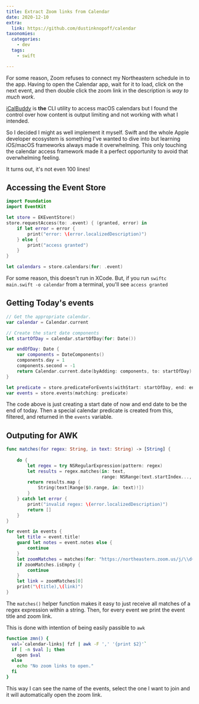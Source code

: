 ```yaml
---
title: Extract Zoom links from Calendar
date: 2020-12-10
extra:
  link: https://github.com/dustinknopoff/calendar
taxonomies:
  categories:
    - dev
  tags:
    - swift

---
```


For some reason, Zoom refuses to connect my Northeastern schedule in to the app. Having to open the Calendar app, wait for it to load, click on the next event, and then double click the zoom link in the description is _way to much work_.

[iCalBuddy](http://hasseg.org/icalBuddy/) is **the** CLI utility to access macOS calendars but I found the control over how content is output limiting and not working with what I intended.

So I decided I might as well implement it myself. Swift and the whole Apple developer ecosystem is something I've wanted to dive into but learning iOS/macOS frameworks always made it overwhelming. This only touching the calendar access framework made it a perfect opportunity to avoid that overwhelming feeling.

It turns out, it's not even 100 lines!

## Accessing the Event Store

```swift
import Foundation
import EventKit

let store = EKEventStore()
store.requestAccess(to: .event) { (granted, error) in
	if let error = error {
		print("error: \(error.localizedDescription)")
	} else {
        print("access granted")
    }
}

let calendars = store.calendars(for: .event)
```

For some reason, this doesn't run in XCode. But, if you run `swiftc main.swift -o calendar` from a terminal, you'll see `access granted`

## Getting Today's events

```swift
// Get the appropriate calendar.
var calendar = Calendar.current

// Create the start date components
let startOfDay = calendar.startOfDay(for: Date())

var endOfDay: Date {
	var components = DateComponents()
	components.day = 1
	components.second = -1
	return Calendar.current.date(byAdding: components, to: startOfDay)!
}

let predicate = store.predicateForEvents(withStart: startOfDay, end: endOfDay, calendars: calendars)
var events = store.events(matching: predicate)
```

The code above is just creating a start date of now and end date to be the end of today. Then a special calendar predicate is created from this, filtered, and returned in the `events` variable.

## Outputing for AWK

```swift
func matches(for regex: String, in text: String) -> [String] {
	
	do {
		let regex = try NSRegularExpression(pattern: regex)
		let results = regex.matches(in: text,
									range: NSRange(text.startIndex..., in: text))
		return results.map {
			String(text[Range($0.range, in: text)!])
		}
	} catch let error {
		print("invalid regex: \(error.localizedDescription)")
		return []
	}
}

for event in events {
	let title = event.title!
	guard let notes = event.notes else {
		continue
	}
	let zoomMatches = matches(for: "https://northeastern.zoom.us/j/\\d+(\\?pwd=\\w+)?", in: notes)
	if zoomMatches.isEmpty {
		continue
	}
	let link = zoomMatches[0]
	print("\(title),\(link)")
}
```

The `matches()` helper function makes it easy to just receive all matches of a regex expression within a string. Then, for every event we print the event title and zoom link.

This is done with intention of being easily passible to `awk`

```bash
function zmn() {
  val=`calendar-links| fzf | awk -F ',' '{print $2}'`
  if [ -n $val ]; then
    open $val
  else
    echo "No zoom links to open."
  fi
}
```

This way I can see the name of the events, select the one I want to join and it will automatically open the zoom link.